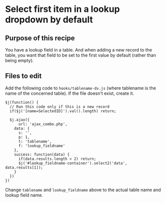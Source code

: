 # Select first item in a lookup dropdown by default
## Purpose of this recipe
You have a lookup field in a table. And when adding a new record to the table, you want that field to be set to
the first value by default (rather than being empty).

## Files to edit
Add the following code to `hooks/tablename-dv.js` (where tablename is the name of the concerned table).
If the file doesn't exist, create it.

```
$j(function() {
  // Run this code only if this is a new record
  if($j('[name=SelectedID]').val().length) return;

  $j.ajax({
	  url: 'ajax_combo.php',
    data: {
      s: '',
      p: 1,
      t: 'tablename',
      f: 'lookup_fieldname'
    },
    success: function(data) {
      if(data.results.length < 2) return;
      $j('#lookup_fieldname-container').select2('data', data.results[1]);
    }
  })
})
```

Change `tablename` and `lookup_fieldname` above to the actual table name and lookup field name.
